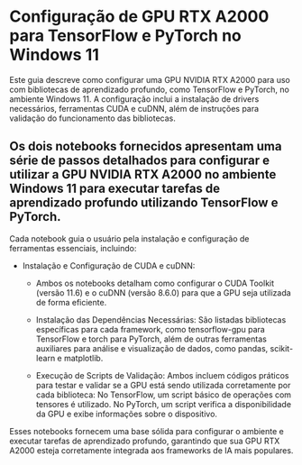 # Configuração de GPU RTX A2000 para TensorFlow e PyTorch no Windows 11

Este guia descreve como configurar uma GPU NVIDIA RTX A2000 para uso com bibliotecas de aprendizado profundo, como TensorFlow e PyTorch, no ambiente Windows 11. A configuração inclui a instalação de drivers necessários, ferramentas CUDA e cuDNN, além de instruções para validação do funcionamento das bibliotecas.

## Os dois notebooks fornecidos apresentam uma série de passos detalhados para configurar e utilizar a GPU NVIDIA RTX A2000 no ambiente Windows 11 para executar tarefas de aprendizado profundo utilizando TensorFlow e PyTorch.

Cada notebook guia o usuário pela instalação e configuração de ferramentas essenciais, incluindo:

- Instalação e Configuração de CUDA e cuDNN:
    - Ambos os notebooks detalham como configurar o CUDA Toolkit (versão 11.6) e o cuDNN (versão 8.6.0) para que a GPU seja utilizada de forma eficiente.

    - Instalação das Dependências Necessárias:
        São listadas bibliotecas específicas para cada framework, como tensorflow-gpu para TensorFlow e torch para PyTorch, além de outras ferramentas auxiliares para análise e visualização de dados, como pandas, scikit-learn e matplotlib.

    - Execução de Scripts de Validação:
        Ambos incluem códigos práticos para testar e validar se a GPU está sendo utilizada corretamente por cada biblioteca:
            No TensorFlow, um script básico de operações com tensores é utilizado.
            No PyTorch, um script verifica a disponibilidade da GPU e exibe informações sobre o dispositivo.

Esses notebooks fornecem uma base sólida para configurar o ambiente e executar tarefas de aprendizado profundo, garantindo que sua GPU RTX A2000 esteja corretamente integrada aos frameworks de IA mais populares.